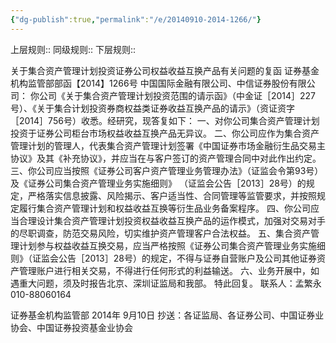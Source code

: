```yaml
---
{"dg-publish":true,"permalink":"/e/20140910-2014-1266/"}
---
```


上层规则:: 
同级规则::
下层规则::

关于集合资产管理计划投资证券公司权益收益互换产品有关问题的复函
证券基金机构监管部部函【2014】1266号
中国国际金融有限公司、中信证券股份有限公司：
你公司《关于集合资产管理计划投资范围的请示函》（中金证［2014］227号）、《关于集合计划投资券商权益类证券收益互换产品的请示》（资证资字［2014］756号）收悉。经研究，现答复如下：
一、对你公司集合资产管理计划投资于证券公司柜台市场权益收益互换产品无异议。
二、你公司应作为集合资产管理计划的管理人，代表集合资产管理计划签署《中国证券市场金融衍生品交易主协议》及其《补充协议》，并应当在与客户签订的资产管理合同中对此作出约定。
三、你公司应当按照《证券公司客户资产管理业务管理办法》（证监会令第93号）及《证券公司集合资产管理业务实施细则》
（证监会公告［2013］28号）的规定，严格落实信息披露、风险揭示、客户适当性、合同管理等监管要求，并按照规定履行集合资产管理计划和权益收益互换等衍生品业务备案程序。
四、你公司应当合理设计集合资产管理计划投资权益收益互换产品的运作模式，加强对交易对手的尽职调查，防范交易风险，切实维护资产管理客户合法权益。
五、集合资产管理计划参与权益收益互换交易，应当严格按照《证券公司集合资产管理业务实施细则》（证监会公告［2013］28号）的规定，不得与证券自营账户及公司其他证券资产管理账户进行相关交易，不得进行任何形式的利益输送。
六、业务开展中，如遇重大问题，须及时报告北京、深圳证监局和我部。
特此回复。 
联系人：孟繁永 010-88060164

证券基金机构监管部
2014年 9月10日
抄送：各证监局、各证券公司、中国证券业协会、中国证券投资基金业协会